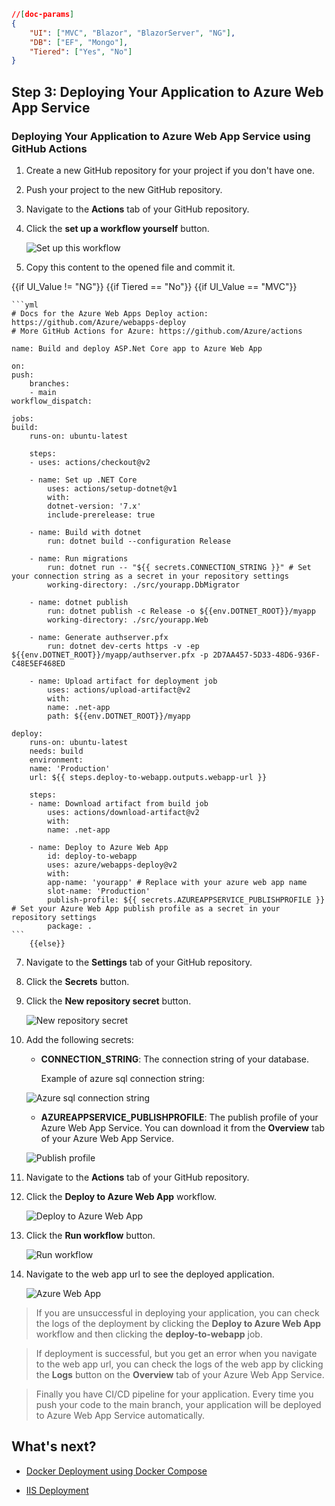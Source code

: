 ````json
//[doc-params]
{
    "UI": ["MVC", "Blazor", "BlazorServer", "NG"],
    "DB": ["EF", "Mongo"],
    "Tiered": ["Yes", "No"]
}
````

## Step 3: Deploying Your Application to Azure Web App Service

### Deploying Your Application to Azure Web App Service using GitHub Actions

1. Create a new GitHub repository for your project if you don't have one.

2. Push your project to the new GitHub repository.

3. Navigate to the **Actions** tab of your GitHub repository.

4. Click the **set up a workflow yourself** button.

    ![Set up this workflow](../../../images/azure-deploy-set-up-this-workflow.png)

5. Copy this content to the opened file and commit it.

{{if UI_Value != "NG"}}
    {{if Tiered == "No"}}
        {{if UI_Value == "MVC"}}

    ```yml
    # Docs for the Azure Web Apps Deploy action: https://github.com/Azure/webapps-deploy
    # More GitHub Actions for Azure: https://github.com/Azure/actions

    name: Build and deploy ASP.Net Core app to Azure Web App

    on:
    push:
        branches:
        - main
    workflow_dispatch:

    jobs:
    build:
        runs-on: ubuntu-latest

        steps:
        - uses: actions/checkout@v2

        - name: Set up .NET Core
            uses: actions/setup-dotnet@v1
            with:
            dotnet-version: '7.x'
            include-prerelease: true

        - name: Build with dotnet
            run: dotnet build --configuration Release

        - name: Run migrations
            run: dotnet run -- "${{ secrets.CONNECTION_STRING }}" # Set your connection string as a secret in your repository settings
            working-directory: ./src/yourapp.DbMigrator

        - name: dotnet publish
            run: dotnet publish -c Release -o ${{env.DOTNET_ROOT}}/myapp
            working-directory: ./src/yourapp.Web

        - name: Generate authserver.pfx
            run: dotnet dev-certs https -v -ep ${{env.DOTNET_ROOT}}/myapp/authserver.pfx -p 2D7AA457-5D33-48D6-936F-C48E5EF468ED

        - name: Upload artifact for deployment job
            uses: actions/upload-artifact@v2
            with:
            name: .net-app
            path: ${{env.DOTNET_ROOT}}/myapp

    deploy:
        runs-on: ubuntu-latest
        needs: build
        environment:
        name: 'Production'
        url: ${{ steps.deploy-to-webapp.outputs.webapp-url }}

        steps:
        - name: Download artifact from build job
            uses: actions/download-artifact@v2
            with:
            name: .net-app

        - name: Deploy to Azure Web App
            id: deploy-to-webapp
            uses: azure/webapps-deploy@v2
            with:
            app-name: 'yourapp' # Replace with your azure web app name
            slot-name: 'Production'
            publish-profile: ${{ secrets.AZUREAPPSERVICE_PUBLISHPROFILE }} # Set your Azure Web App publish profile as a secret in your repository settings
            package: .
    ```
        {{else}}

7. Navigate to the **Settings** tab of your GitHub repository.

8. Click the **Secrets** button.
    
9. Click the **New repository secret** button.

    ![New repository secret](../../../images/azure-deploy-new-repository-secret.png)

10. Add the following secrets:

    - **CONNECTION_STRING**: The connection string of your database.
    
        Example of azure sql connection string:
    
    ![Azure sql connection string](../../../images/azure-deploy-connection-string.png)

    - **AZUREAPPSERVICE_PUBLISHPROFILE**: The publish profile of your Azure Web App Service. You can download it from the **Overview** tab of your Azure Web App Service.

    ![Publish profile](../../../images/azure-deploy-publish-profile.png)

11. Navigate to the **Actions** tab of your GitHub repository.

12. Click the **Deploy to Azure Web App** workflow.

    ![Deploy to Azure Web App](../../../images/azure-deploy-deploy-to-azure-web-app.png)

13. Click the **Run workflow** button.

    ![Run workflow](../../../images/azure-deploy-run-workflow.png)

14. Navigate to the web app url to see the deployed application.

    ![Azure Web App](../../../images/azure-deploy-runtime-stack2.png)

> If you are unsuccessful in deploying your application, you can check the logs of the deployment by clicking the **Deploy to Azure Web App** workflow and then clicking the **deploy-to-webapp** job.

> If deployment is successful, but you get an error when you navigate to the web app url, you can check the logs of the web app by clicking the **Logs** button on the **Overview** tab of your Azure Web App Service.

> Finally you have CI/CD pipeline for your application. Every time you push your code to the main branch, your application will be deployed to Azure Web App Service automatically.


## What's next?

- [Docker Deployment using Docker Compose](deployment-docker-compose.md)

- [IIS Deployment](deployment-iis.md)
